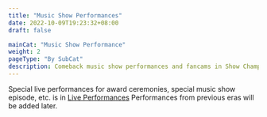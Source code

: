 ```yaml
---
title: "Music Show Performances"
date: 2022-10-09T19:23:32+08:00
draft: false

mainCat: "Music Show Performance"
weight: 2
pageType: "By SubCat"
description: Comeback music show performances and fancams in Show Champion, M Countdown, Music Bank, Music Core, Inkigayo.
---
```

Special live performances for award ceremonies, special music show episode, etc. is in [Live Performances](artistry/live-performance) Performances from previous eras will be added later.
